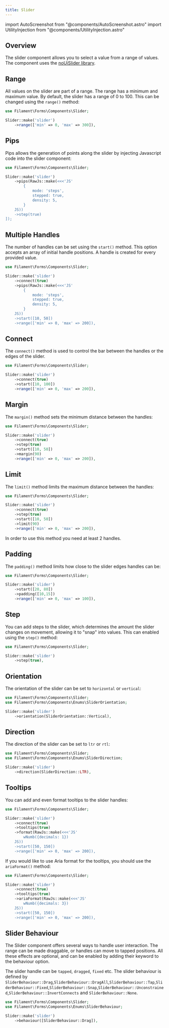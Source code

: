 ```yaml
---
title: Slider
---
```

import AutoScreenshot from "@components/AutoScreenshot.astro"
import UtilityInjection from "@components/UtilityInjection.astro"

## Overview

The slider component allows you to select a value from a range of values. The component uses the [noUiSlider library](https://refreshless.com/nouislider/).

<AutoScreenshot name="forms/fields/slider/simple" alt="Slider" version="4.x" />


## Range

All values on the slider are part of a range. The range has a minimum and maximum value. By default, the slider has a range of 0 to 100. This can be changed using the `range()` method:

```php
use Filament\Forms\Components\Slider;

Slider::make('slider')
    ->range(['min' => 0, 'max' => 300]),
```

## Pips

Pips allows the generation of points along the slider by injecting Javascript code into the slider component:

```php
use Filament\Forms\Components\Slider;

Slider::make('slider')
    ->pips(RawJs::make(<<<'JS'
        {
            mode: 'steps',
            stepped: true,
            density: 5,
        }
    JS))
    ->step(true)
]);
```

<AutoScreenshot name="forms/fields/slider/pips" alt="Slider" version="4.x" />

## Multiple Handles

The number of handles can be set using the `start()` method. This option accepts an array of initial handle positions. A handle is created for every provided value.

```php
use Filament\Forms\Components\Slider;

Slider::make('slider')
    ->connect(true)
    ->pips(RawJs::make(<<<'JS'
        {
            mode: 'steps',
            stepped: true,
            density: 5,
        }
    JS))
    ->start([10, 50])
    ->range(['min' => 0, 'max' => 200]),
```

<AutoScreenshot name="forms/fields/slider/increased" alt="Slider" version="4.x" />

## Connect

The `connect()` method is used to control the bar between the handles or the edges of the slider.
```php
use Filament\Forms\Components\Slider;

Slider::make('slider')
    ->connect(true)
    ->start([10, 100])
    ->range(['min' => 0, 'max' => 200]),
```

## Margin

The `margin()` method sets the minimum distance between the handles:
```php
use Filament\Forms\Components\Slider;

Slider::make('slider')
    ->connect(true)
    ->step(true)
    ->start([10, 50])
    ->margin(90)
    ->range(['min' => 0, 'max' => 200]),
```

## Limit

The `limit()` method limits the maximum distance between the handles:

```php
use Filament\Forms\Components\Slider;

Slider::make('slider')
    ->connect(true)
    ->step(true)
    ->start([10, 50])
    ->limit(90)
    ->range(['min' => 0, 'max' => 200]),
```
In order to use this method you need at least 2 handles.

## Padding

The `padding()` method limits how close to the slider edges handles can be:

```php
use Filament\Forms\Components\Slider;

Slider::make('slider')
    ->start([20, 80])
    ->padding([10,15])
    ->range(['min' => 0, 'max' => 100]),
```

## Step

You can add steps to the slider, which determines the amount the slider changes on movement, allowing it to "snap" into values. This can enabled using the `step()` method:

```php
use Filament\Forms\Components\Slider;

Slider::make('slider')
    ->step(true),
```

## Orientation

The orientation of the slider can be set to `horizontal` or `vertical`:
```php
use Filament\Forms\Components\Slider;
use Filament\Forms\Components\Enums\SliderOrientation;

Slider::make('slider')
    ->orientation(SliderOrientation::Vertical),
```

## Direction

The direction of the slider can be set to `ltr` or `rtl`:
```php
use Filament\Forms\Components\Slider;
use Filament\Forms\Components\Enums\SliderDirection;

Slider::make('slider')
    ->direction(SliderDirection::LTR),
```

## Tooltips

You can add and even format tooltips to the slider handles:

<AutoScreenshot name="forms/fields/slider/tooltips" alt="Slider" version="4.x" />

```php
use Filament\Forms\Components\Slider;

Slider::make('slider')
    ->connect(true)
    ->tooltips(true)
    ->format(RawJs::make(<<<'JS'
        wNumb({decimals: 1})
    JS))
    ->start([50, 150])
    ->range(['min' => 0, 'max' => 200]),
```

If you would like to use Aria format for the tooltips, you should use the `ariaFormat()` method:

```php
use Filament\Forms\Components\Slider;

Slider::make('slider')
    ->connect(true)
    ->tooltips(true)
    ->ariaFormat(RawJs::make(<<<'JS'
        wNumb({decimals: 3})
    JS))
    ->start([50, 150])
    ->range(['min' => 0, 'max' => 200]),
```

## Slider Behaviour

The Slider component offers several ways to handle user interaction. The range can be made draggable, or handles can move to tapped positions. All these effects are optional, and can be enabled by adding their keyword to the behaviour option.

The slider handle can be `tapped`, `dragged`, `fixed` etc. The slider behaviour is defined by `SliderBehaviour::Drag`,`SliderBehaviour::DragAll`,`SliderBehaviour::Tap`,`SliderBehaviour::Fixed`,`SliderBehaviour::Snap`,`SliderBehaviour::Unconstrained`,`SliderBehaviour::InvertConnects` and `SliderBehaviour::None`.

```php
use Filament\Forms\Components\Slider;
use Filament\Forms\Components\Enums\SliderBehaviour;

Slider::make('slider')
    ->behaviour([SliderBehaviour::Drag]),
```
